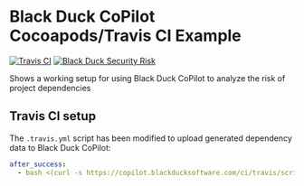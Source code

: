 # Black Duck CoPilot Cocoapods/Travis CI Example
[![Travis CI](https://travis-ci.org/BlackDuckCoPilot/example-cocoapods-travis.svg?branch=master)](https://travis-ci.org/BlackDuckCoPilot/example-cocoapods-travis) [![Black Duck Security Risk](https://copilot.blackducksoftware.com/github/repos/BlackDuckCoPilot/example-cocoapods-travis/branches/master/badge-risk.svg)](https://copilot.blackducksoftware.com/github/repos/BlackDuckCoPilot/example-cocoapods-travis/branches/master)

Shows a working setup for using Black Duck CoPilot to analyze the risk of project dependencies

## Travis CI setup
The `.travis.yml` script has been modified to upload generated dependency data to Black Duck CoPilot:
```yaml
after_success:
  - bash <(curl -s https://copilot.blackducksoftware.com/ci/travis/scripts/upload)
```
